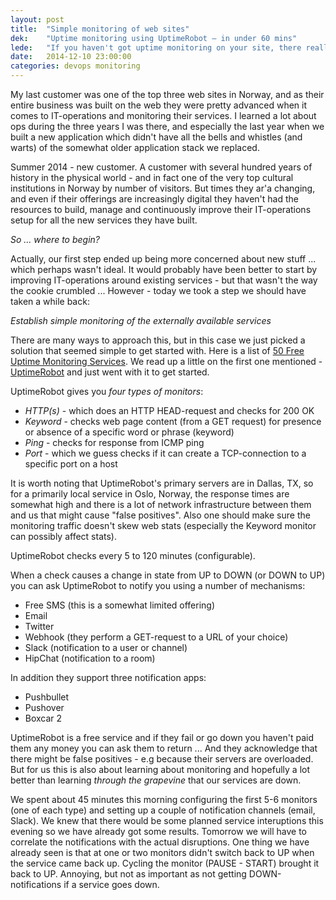 ```yaml
---
layout: post
title:  "Simple monitoring of web sites"
dek:    "Uptime monitoring using UptimeRobot – in under 60 mins" 
lede:   "If you haven't got uptime monitoring on your site, there really is no excuse as you can set up something with minimal effort and free of charge."
date:   2014-12-10 23:00:00
categories: devops monitoring
---
```

My last customer was one of the top three web sites in Norway, and as their entire business was built on the web they were pretty advanced when it comes to IT-operations and monitoring their services. I learned a lot about ops during the three years I was there, and especially the last year when we built a new application which didn't have all the bells and whistles (and warts) of the somewhat older application stack we replaced.

Summer 2014 - new customer. A customer with several hundred years of history in the physical world - and in fact one of the very top cultural institutions in Norway by number of visitors. But times they ar'a changing, and even if their offerings are increasingly digital they haven't had the resources to build, manage and continuously improve their IT-operations setup for all the new services they have built.

_So ... where to begin?_

Actually, our first step ended up being more concerned about new stuff ... which perhaps wasn't ideal. It would probably have been better to start by improving IT-operations around existing services - but that wasn't the way the cookie crumbled ... However - today we took a step we should have taken a while back:

*Establish simple monitoring of the externally available services*

There are many ways to approach this, but in this case we just picked a solution that seemed simple to get started with. Here is a list of [50 Free Uptime Monitoring Services][free-uptime-monitoring-services]. We read up a little on the first one mentioned - [UptimeRobot][uptimerobot] and just went with it to get started.

UptimeRobot gives you _four types of monitors_:

* *HTTP(s)* - which does an HTTP HEAD-request and checks for 200 OK
* *Keyword* - checks web page content (from a GET request) for presence or absence of a specific word or phrase (keyword)
* *Ping* - checks for response from ICMP ping
* *Port* - which we guess checks if it can create a TCP-connection to a specific port on a host

It is worth noting that UptimeRobot's primary servers are in Dallas, TX, so for a primarily local service in Oslo, Norway, the response times are somewhat high and there is a lot of network infrastructure between them and us that might cause "false positives". Also one should make sure the monitoring traffic doesn't skew web stats (especially the Keyword monitor can possibly affect stats).

UptimeRobot checks every 5 to 120 minutes (configurable).

When a check causes a change in state from UP to DOWN (or DOWN to UP) you can ask UptimeRobot to notify you using a number of mechanisms: 

* Free SMS (this is a somewhat limited offering)
* Email
* Twitter
* Webhook (they perform a GET-request to a URL of your choice)
* Slack (notification to a user or channel)
* HipChat (notification to a room)

In addition they support three notification apps: 

* Pushbullet
* Pushover
* Boxcar 2

UptimeRobot is a free service and if they fail or go down you haven't paid them any money you can ask them to return ... And they acknowledge that there might be false positives - e.g because their servers are overloaded. But for us this is also about learning about monitoring and hopefully a lot better than learning _through the grapevine_ that our services are down.

We spent about 45 minutes this morning configuring the first 5-6 monitors (one of each type) and setting up a couple of notification channels (email, Slack). We knew that there would be some planned service interuptions this evening so we have already got some results. Tomorrow we will have to correlate the notifications with the actual disruptions. One thing we have already seen is that at one or two monitors didn't switch back to UP when the service came back up. Cycling the monitor (PAUSE - START) brought it back to UP. Annoying, but not as important as not getting DOWN-notifications if a service goes down.

[free-uptime-monitoring-services]: http://blog.woorank.com/2014/05/50-free-uptime-monitoring-services/
[uptimerobot]: http://uptimerobot.com/
